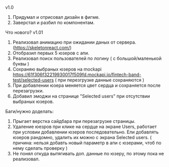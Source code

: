 v1.0
1. Придумал и отрисовал дизайн в фигме.
2. Заверстал и разбил по компонентам.

Что нового? v1.01
1. Реализовал анимацию при ожидании даных от сервера. (https://skeletonreact.com/)
2. Отобразил первых 5 юзеров с апи.
3. Реализовал поиск пользователей по логину ( с большой/маленькой буквы )
4. Сохраняю выбраных юзеров на mockapi https://61f306f32219930017f509fd.mockapi.io/fintech-band-test/selected-users
 ( при перезгрузке данные сохраняются )
6. При добавлении юзера меняется цвет сердца и сохраняется после перезагрузки.
7. Добавил эмоджи на странице "Selected users" при отсутствии выбраных юзеров.


Баги/нужно доделать:
1. Прыгает верстка сайдбара при перезагрузке страницы.
2. Удаление юезров при клике на сердце на экране Users, работает при условии добавлении юзеров
	последовательно. Ели добавлять юзеров рандомно, удалить их можно с экрана Selected users.
( причина: нельзя добавть новый параметр в апи с юзерами, чтоб по нему сделать проверку )
3. Не понял откуда вытягивать доп. данные по юзеру, по этому пока не реализовал.

